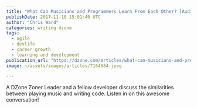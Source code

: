 ```yaml
---
title: "What Can Musicians and Programmers Learn From Each Other? [Audio]"
publishDate: 2017-11-10 15:01:40 UTC
author: "Chris Ward"
categories: writing dzone
tags:
  - agile
  - devlife
  - career growth
  - learning and development
publication_url: "https://dzone.com/articles/what-can-musicians-and-programmers-learn-from-each"
image: ~/assets/images/articles/7164684.jpeg

---
```

A DZone Zoner Leader and a fellow developer discuss the similarities between playing music and writing code. Listen in on this awesome conversation!

